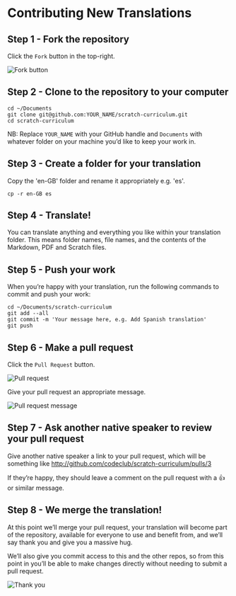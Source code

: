 # Contributing New Translations

## Step 1 - Fork the repository

Click the `Fork` button in the top-right.

![Fork button](http://codeclub-assets.s3.amazonaws.com/public/contributing/fork.png)

## Step 2 - Clone to the repository to your computer

    cd ~/Documents
    git clone git@github.com:YOUR_NAME/scratch-curriculum.git
    cd scratch-curriculum

NB: Replace `YOUR_NAME` with your GitHub handle and `Documents` with
whatever folder on your machine you’d like to keep your work in.

## Step 3 - Create a folder for your translation

Copy the 'en-GB' folder and rename it appropriately e.g. 'es'.

    cp -r en-GB es

## Step 4 - Translate!

You can translate anything and everything you like within your translation
folder. This means folder names, file names, and the contents of the Markdown,
PDF and Scratch files.

## Step 5 - Push your work

When you’re happy with your translation, run the following commands to
commit and push your work:

    cd ~/Documents/scratch-curriculum
    git add --all
    git commit -m 'Your message here, e.g. Add Spanish translation'
    git push

## Step 6 - Make a pull request

Click the `Pull Request` button.

![Pull request](http://codeclub-assets.s3.amazonaws.com/public/contributing/pull-request.png)

Give your pull request an appropriate message.

![Pull request message](http://codeclub-assets.s3.amazonaws.com/public/contributing/pull-request-editor.png)

## Step 7 - Ask another native speaker to review your pull request

Give another native speaker a link to your pull request, which will be
something like http://github.com/codeclub/scratch-curriculum/pulls/3

If they’re happy, they should leave a comment on the pull request with a
:+1: or similar message.

## Step 8 - We merge the translation!

At this point we’ll merge your pull request, your translation will become
part of the repository, available for everyone to use and benefit from,
and we’ll say thank you and give you a massive hug.

We’ll also give you commit access to this and the other repos, so from this
point in you’ll be able to make changes directly without needing to submit
a pull request.

![Thank you](http://codeclub-assets.s3.amazonaws.com/public/contributing/thank-you.png)
